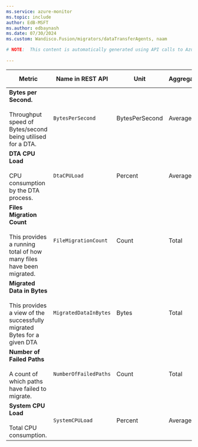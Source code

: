 ```yaml
---
ms.service: azure-monitor
ms.topic: include
author: EdB-MSFT
ms.author: edbaynash
ms.date: 07/30/2024
ms.custom: Wandisco.Fusion/migrators/dataTransferAgents, naam

# NOTE:  This content is automatically generated using API calls to Azure. Any edits made on these files will be overwritten in the next run of the script. 
 
---
```



|Metric|Name in REST API|Unit|Aggregation|Dimensions|Time Grains|DS Export|
|---|---|---|---|---|---|---|
|**Bytes per Second.**<br><br>Throughput speed of Bytes/second being utilised for a DTA. |`BytesPerSecond` |BytesPerSecond |Average |\<none\>|PT1M |Yes|
|**DTA CPU Load**<br><br>CPU consumption by the DTA process. |`DtaCPULoad` |Percent |Average |\<none\>|PT1M |Yes|
|**Files Migration Count**<br><br>This provides a running total of how many files have been migrated. |`FileMigrationCount` |Count |Total |\<none\>|PT1M |Yes|
|**Migrated Data in Bytes**<br><br>This provides a view of the successfully migrated Bytes for a given DTA |`MigratedDataInBytes` |Bytes |Total |\<none\>|PT1M |Yes|
|**Number of Failed Paths**<br><br>A count of which paths have failed to migrate. |`NumberOfFailedPaths` |Count |Total |\<none\>|PT1M |Yes|
|**System CPU Load**<br><br>Total CPU consumption. |`SystemCPULoad` |Percent |Average |\<none\>|PT1M |Yes|